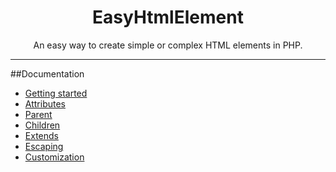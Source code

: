 <h1 align="center">EasyHtmlElement</h1>

<p align="center">An easy way to create simple or complex HTML elements in PHP.</p>

---

##Documentation

* [Getting started](getting_started.md)
* [Attributes](attributes.md)
* [Parent](parent.md)
* [Children](children.md)
* [Extends](extends.md)
* [Escaping](escaping.md)
* [Customization](customization.md)
